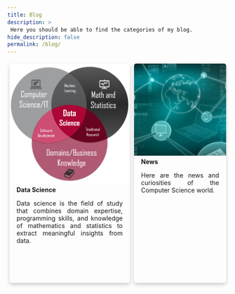 ```yaml
---
title: Blog
description: >
 Here you should be able to find the categories of my blog.
hide_description: false
permalink: /blog/
---
```


<style>
    .container {
        display: flex;
    }

    .card {
      max-width: 300px;
      min-height: 500px;
      box-shadow: 0 4px 8px 0 rgba(0,0,0,0.2);
      transition: 0.3s;
      border-radius: 5px; /* 5px rounded corners */
      margin: 5px;
    }
    
    .card:hover {
      cursor: pointer;
      box-shadow: 0 8px 16px 0 rgba(0,0,0,0.2);
    }
    
    .texts {
      padding: 2px 16px;
    }
    
    h4 {
      margin: 0;
      font-weight: bold;
    }
    
    p {
      text-align: justify;
    }
    
    img {
      border-radius: 5px 5px 0 0;
    }
</style>

<script type="text/javascript">
    function goTo(where) {
        if (where === 'data-science') {
            window.location.href = "/blog/data-science/";
        } else {
            window.location.href = "/blog/news/";
        }
    }
</script>

<div class="container">
    <div class="card" onclick="goTo('data-science');">
       <img src="../assets/img/data-science.png" alt="Data Science" style="width:100%">
       <div class="texts">
         <h4>Data Science</h4>
         <p>Data science is the field of study that combines domain expertise, programming skills, and knowledge of 
         mathematics and statistics to extract meaningful insights from data.</p>
       </div>
    </div>
    <div class="card" onclick="goTo('news');">
       <img src="../assets/img/news.jpg" alt="Data Science" style="width:100%">
       <div class="texts">
         <h4>News</h4>
         <p>Here are the news and curiosities of the Computer Science world.</p>
       </div>
    </div>
</div>
